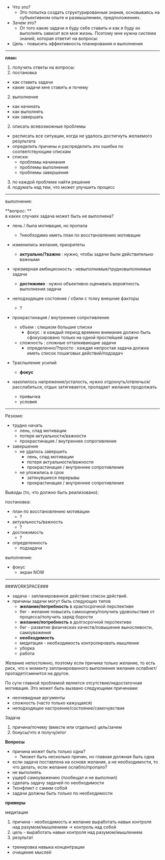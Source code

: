 * Что это? 
  * Это попытка создать структурированные знания, основываясь на субъективном опыте и размышлениях, предположениях.
* Зачем это?
  * От того какие задачи я буду себе ставить и как я буду их выполнять зависит вся моя жизнь. Поэтому мне нужна система знаний, которая ответит на вопросы:
* Цель - повысить эффективность планирования и выполнения

---

**план:**

1. получить ответы на вопросы:
 1. постановка 
   * как ставить задачи
   * какие задачи мне ставить и почему
 2. выполнение 
   * как начинать
   * как выполнять
   * как завершать
2. описать всевозможные проблемы
  * расписать все ситуации, когда не удалось достигнуть желаемого результата
  * определить причины и распределить эти ошибки по соответствующим спискам
  * списки:
    * проблемы начинания
    * проблемы выполнения
    * проблемы завершения
3. по каждой проблеме найти решение
4. подумать над тем, что может улучшить процесс

---

выполнение:

**вопрос: **  
в каких случаях задача может быть не выполнена?



* лень / была мотивация, но пропала
  * ?необходимо иметь план по восстановлению мотивации
* изменились желания, приоритеты
  * **актуально/?важно** : нужно, чтобы задачи были действительно важными
* чрезмерная амбициозность : невыполнимые/трудновыполнимые задачи
  * **достижимо** : нужно объективно оценивать вероятность выполнения задачи
* неподходящее состояние / сбили с толку внешние факторы
  * ?
* прокрастинация / внутреннее сопротивление
  * объем : слишком большие списки
    * фокус : в каждый период времени внимание должно быть сфокусировано только на одной простейшей задаче
  * сложность : сложные отталкивающие задачи
    * определенно/?просто : каждая непростая задача должна иметь список пошаговых действий/подзадач
* ?распыление усилий

  * **фокус**

* накопилось напряжение/усталость, нужно отдохнуть/отвлечься/расслабиться, отдых затягивается, пропадает желание продолжать
  * привычка
  * условия

---

Резюме:

* трудно начать
  * лень, спад мотивации
  * потеря актуальности/важности
  * прокрастинация / внутреннее сопротивление
* завершение
  * не удалось завершить
    * лень, спад мотивации
    * потеря актуальности/важности
    * прокрастинация / внутреннее сопротивление
  * не уложились в срок
    * затянувшиеся перерывы
    * прокрастинация / внутреннее сопротивление

Выводы \(то, что должно быть реализовано\):

постановка:

* план по восстановлению мотивации
  * ?
* актуальность/важность
  * ?
* достижимость
  * ?
* определенность
  * подзадачи

выполнение:

* фокус
  * экран NOW

---

###WORKSPACE###

* задача - запланированное действие список действий. 
* причины задачи могут быть следующих типов
  - **желание/потребность** в крактосрочной перспективе 
   - бег - желание повысить самооценку/получить удовольствие от процесса/получить заряд борости
  - **желание/потребность** в долгосрочной перспективе
   - бег - развитие физических качеств/повышение выносливости, самоуважения
  - **необходимость** 
   - медитация - необходимость контролировать мышление
   - уборка
   - работа

Желание непостоянно, поэтому если причина только желание, то есть риск, что к моменту запланированного выполнения желание ослабнет/пропадет/сменится на другое.

По сути главной проблемой является отсутствие/недостаточная мотивация. Это может быть вызвано следующими причинами:

* неочевидные аргументы
* сложность \(часто только кажущаяся\)
* неподходящее настроение/состояние/самочувствие



Задача

1. причина/почему \(вместе или отдельно\) цель/зачем
2. бонусы/что я получу/итог



**Вопросы**

* причина может быть только одна? 
  * ?может быть несколько причин, но главная должная быть одна
* если задача поставлена на основе желания, а не необходимости, то что делать, если желание ослабло/пропало?
 * не выполнять
  * ущерб самоуважению (пообещал и не выполнил)
 * сделать задачу задачей по необходимости
  * ?конфликт с самим собой
 * задачи должны быть только по необходимости


**примеры** 

медитация

1. причина - необходимость и желание выработать навык контроля над разумом/мышлением -&gt; контроль над собой
2. цель - выработать навык контроля над разумом/мышлением
3. результат
 - тренировка навыка концентрации
 - очищение мыслей
 





















